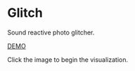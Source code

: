 # Glitch

Sound reactive photo glitcher.

[DEMO](https://julesyoungberg.github.io/glitch/)

Click the image to begin the visualization.
